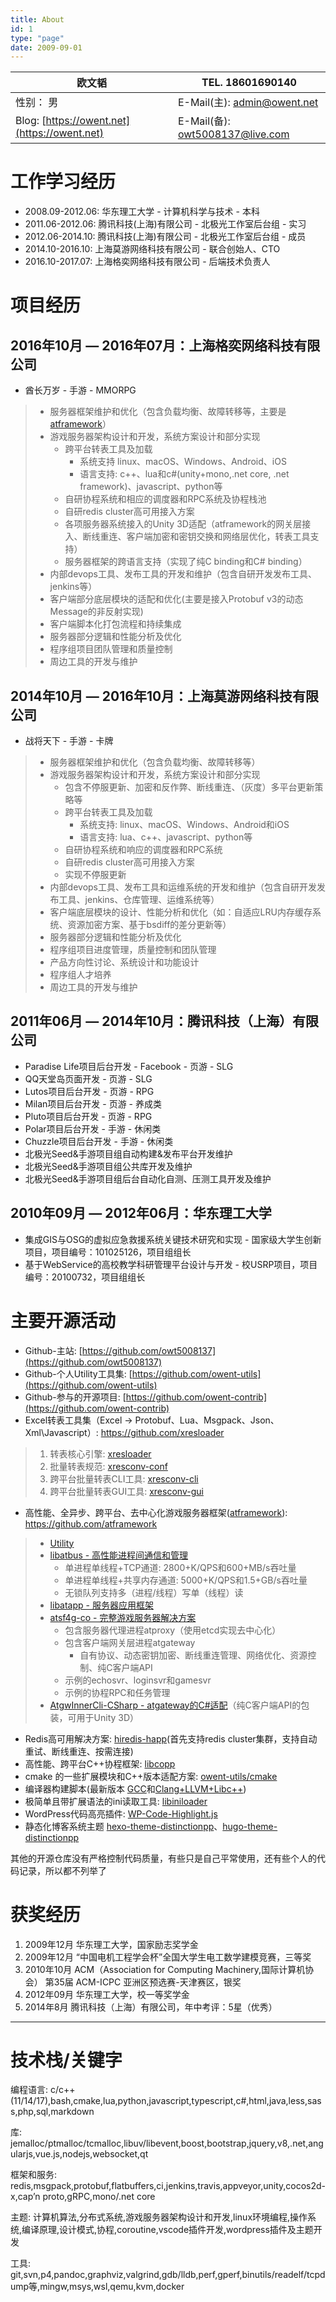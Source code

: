 ```yaml
---
title: About
id: 1
type: "page"
date: 2009-09-01
---
```


| 欧文韬 | TEL. 18601690140 |
| --- | --- |
| 性别： 男 | E-Mail\(主\): [admin@owent.net](mailto:admin@owent.net) |
| Blog: [https://owent.net](https://owent.net) | E-Mail\(备\): [owt5008137@live.com](mailto:owt5008137@live.com) |

# 工作学习经历

* 2008.09-2012.06: 华东理工大学 - 计算机科学与技术 - 本科
* 2011.06-2012.06: 腾讯科技\(上海\)有限公司 - 北极光工作室后台组 - 实习
* 2012.06-2014.10: 腾讯科技\(上海\)有限公司 - 北极光工作室后台组 - 成员
* 2014.10-2016.10: 上海莫游网络科技有限公司 - 联合创始人、CTO
* 2016.10-2017.07: 上海格奕网络科技有限公司 - 后端技术负责人

# 项目经历

## 2016年10月 — 2016年07月：上海格奕网络科技有限公司

* 酋长万岁 - 手游 - MMORPG

> * 服务器框架维护和优化（包含负载均衡、故障转移等，主要是[atframework](https://github.com/atframework)）
> * 游戏服务器架构设计和开发，系统方案设计和部分实现
>   * 跨平台转表工具及加载
>     * 系统支持 linux、macOS、Windows、Android、iOS
>     * 语言支持: c++、lua和c\#\(unity+mono,.net core, .net framework\)、javascript、python等
>   * 自研协程系统和相应的调度器和RPC系统及协程栈池
>   * 自研redis cluster高可用接入方案
>   * 各项服务器系统接入的Unity 3D适配（atframework的网关层接入、断线重连、客户端加密和密钥交换和网络层优化，转表工具支持）
>   * 服务器框架的跨语言支持（实现了纯C binding和C# binding）
> * 内部devops工具、发布工具的开发和维护（包含自研开发发布工具、jenkins等）
> * 客户端部分底层模块的适配和优化(主要是接入Protobuf v3的动态Message的非反射实现)
> * 客户端脚本化打包流程和持续集成
> * 服务器部分逻辑和性能分析及优化
> * 程序组项目团队管理和质量控制
> * 周边工具的开发与维护

## 2014年10月 — 2016年10月：上海莫游网络科技有限公司

* 战将天下 - 手游 - 卡牌

> * 服务器框架维护和优化（包含负载均衡、故障转移等）
> * 游戏服务器架构设计和开发，系统方案设计和部分实现
>   * 包含不停服更新、加密和反作弊、断线重连、（灰度）多平台更新策略等
>   * 跨平台转表工具及加载
>     * 系统支持: linux、macOS、Windows、Android和iOS
>     * 语言支持: lua、c++、javascript、python等
>   * 自研协程系统和响应的调度器和RPC系统
>   * 自研redis cluster高可用接入方案
>   * 实现不停服更新
> * 内部devops工具、发布工具和运维系统的开发和维护（包含自研开发发布工具、jenkins、仓库管理、运维系统等）
> * 客户端底层模块的设计、性能分析和优化（如：自适应LRU内存缓存系统、资源加密方案、基于bsdiff的差分更新等）
> * 服务器部分逻辑和性能分析及优化
> * 程序组项目进度管理，质量控制和团队管理
> * 产品方向性讨论、系统设计和功能设计
> * 程序组人才培养
> * 周边工具的开发与维护

## 2011年06月 — 2014年10月：腾讯科技（上海）有限公司

* Paradise Life项目后台开发 - Facebook - 页游 - SLG
* QQ天堂岛页面开发 - 页游 - SLG
* Lutos项目后台开发 - 页游 - RPG
* Milan项目后台开发 - 页游 - 养成类
* Pluto项目后台开发 - 页游 - RPG
* Polar项目后台开发 - 手游 - 休闲类
* Chuzzle项目后台开发 - 手游 - 休闲类
* 北极光Seed&手游项目组自动构建&发布平台开发维护
* 北极光Seed&手游项目组公共库开发及维护
* 北极光Seed&手游项目组后台自动化自测、压测工具开发及维护

## 2010年09月 — 2012年06月：华东理工大学

* 集成GIS与OSG的虚拟应急救援系统关键技术研究和实现 - 国家级大学生创新项目，项目编号：101025126，项目组组长
* 基于WebService的高校教学科研管理平台设计与开发 - 校USRP项目，项目编号：20100732，项目组组长

# 主要开源活动

* Github-主站: [https://github.com/owt5008137](https://github.com/owt5008137)
* Github-个人Utility工具集: [https://github.com/owent-utils](https://github.com/owent-utils)
* Github-参与的开源项目: [https://github.com/owent-contrib](https://github.com/owent-contrib)
* Excel转表工具集（Excel -&gt; Protobuf、Lua、Msgpack、Json、Xml\Javascript）: https://github.com/xresloader

> 1. 转表核心引擎: [xresloader](https://github.com/xresloader/xresloader)
> 2. 批量转表规范: [xresconv-conf](https://github.com/xresloader/xresconv-conf)
> 3. 跨平台批量转表CLI工具: [xresconv-cli](https://github.com/xresloader/xresconv-cli)
> 4. 跨平台批量转表GUI工具: [xresconv-gui](https://github.com/xresloader/xresconv-gui)

* 高性能、全异步、跨平台、去中心化游戏服务器框架\([atframework](https://atframe.work/)\): https://github.com/atframework

> * [Utility](https://github.com/atframework/atframe_utils)
> * [libatbus - 高性能进程间通信和管理](https://github.com/atframework/libatbus) 
>   * 单进程单线程+TCP通道: 2800+K/QPS和600+MB/s吞吐量
>   * 单进程单线程+共享内存通道: 5000+K/QPS和1.5+GB/s吞吐量
>   * 无锁队列支持多（进程/线程）写单（线程）读
> * [libatapp - 服务器应用框架](https://github.com/atframework/libatapp)
> * [atsf4g-co - 完整游戏服务器解决方案](https://github.com/atframework/atsf4g-co)
>   * 包含服务器代理进程atproxy（使用etcd实现去中心化）
>   * 包含客户端网关层进程atgateway
>     * 自有协议、动态密钥加密、断线重连管理、网络优化、资源控制、纯C客户端API
>   * 示例的echosvr、loginsvr和gamesvr
>   * 示例的协程RPC和任务管理
> * [AtgwInnerCli-CSharp - atgateway的C\#适配](https://github.com/atframework/AtgwInnerCli-CSharp)（纯C客户端API的包装，可用于Unity 3D）

* Redis高可用解决方案:  [hiredis-happ](https://github.com/owt5008137/hiredis-happ)\(首先支持redis cluster集群，支持自动重试、断线重连、按需连接\)
* 高性能、跨平台C++协程框架: [libcopp](https://github.com/owt5008137/libcopp)
* cmake 的一些扩展模块和C++版本适配方案: [owent-utils/cmake](https://github.com/owent-utils/cmake)
* 编译器构建脚本(最新版本 [GCC](https://github.com/owent-utils/bash-shell/tree/master/GCC%20Installer)和[Clang+LLVM+Libc++](https://github.com/owent-utils/bash-shell/tree/master/LLVM%26Clang%20Installer))
* 极简单且带扩展语法的ini读取工具: [libiniloader](https://github.com/owt5008137/libiniloader)
* WordPress代码高亮插件: [WP-Code-Highlight.js](https://wordpress.org/plugins/wp-code-highlightjs/)
* 静态化博客系统主题 [hexo-theme-distinctionpp](https://github.com/owt5008137/hexo-theme-distinctionpp)、[hugo-theme-distinctionpp](https://github.com/owt5008137/hugo-theme-distinctionpp)

其他的开源仓库没有严格控制代码质量，有些只是自己平常使用，还有些个人的代码记录，所以都不列举了

# 获奖经历

1. 2009年12月 华东理工大学，国家励志奖学金
2. 2009年12月 “中国电机工程学会杯”全国大学生电工数学建模竞赛，三等奖
3. 2010年10月 ACM（Association for Computing Machinery,国际计算机协会） 第35届 ACM-ICPC 亚洲区预选赛-天津赛区，银奖
4. 2012年09月 华东理工大学，校一等奖学金
5. 2014年8月 腾讯科技（上海）有限公司，年中考评：5星（优秀）

--- 
# 技术栈/关键字

编程语言: c/c++(11/14/17),bash,cmake,lua,python,javascript,typescript,c#,html,java,less,sass,php,sql,markdown 

库: jemalloc/ptmalloc/tcmalloc,libuv/libevent,boost,bootstrap,jquery,v8,.net,angularjs,vue.js,nodejs,websocket,qt 

框架和服务: redis,msgpack,protobuf,flatbuffers,ci,jenkins,travis,appveyor,unity,cocos2d-x,cap’n proto,gRPC,mono/.net core 

主题: 计算机算法,分布式系统,游戏服务器架构设计和开发,linux环境编程,操作系统,编译原理,设计模式,协程,coroutine,vscode插件开发,wordpress插件及主题开发 

工具: git,svn,p4,pandoc,graphviz,valgrind,gdb/lldb,perf,gperf,binutils/readelf/tcpdump等,mingw,msys,wsl,qemu,kvm,docker 

